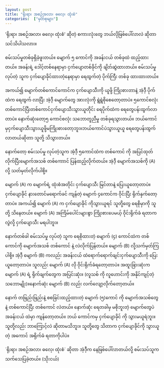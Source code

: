 ```yaml
---
layout: post
title: "ရိုးရာ၊ အစဉ်အလာ၊ ဓလေ့၊ ထုံးစံ"
categories:  ["မှတ်စုများ"]
---
```

'ရိုးရာ၊ အစဉ်အလာ၊ ဓလေ့၊ ထုံးစံ' ဆိုတဲ့ စကားလုံးတွေ ဘယ်လိုဖြစ်ပေါ်လာလဲ
ဆိုတာ သင်သိပါသလား။


စမ်းသပ်မှုတစ်ခုရှိခဲ့ဖူးတယ်။ မျောက် ၅ ကောင်ကို အခန်းငယ် တစ်ခုထဲ ထည့်ထားတယ်။
အခန်းရဲ့ ဒေါင့်တစ်နေရာမှာ ငှက်ပျောတစ်ခိုင်ကို ချိတ်ဆွဲထားတယ်။ စမ်းသပ်မှု လုပ်တဲ့
သူက ငှက်ပျောခိုင်ထားတဲ့နေရာမှာ ရေထွက်တဲ့ ပိုက်ကြီး တစ်ခု ထားထားတယ်။

<!-- more -->
အကယ်၍ မျောက်တစ်ကောင်ကောင်က ငှက်ပျောသီးကို ယူဖို့ ကြိုးစားတာနဲ့ အဲ့ဒီ့ ပိုက်ထဲက ရေထွက် လာပြီး အဲ့ဒီ့ မျောက်တွေ အားလုံးကို ရွဲရွဲစိုစေတော့တာပဲ။ ၅ကောင်စလုံးတစ်ကောင်ပြီးတစ်ကောင်ငှက်ပျောသီးသွားယူတိုင်း ရေပိုက်ထဲက ရေတွေပန်းထွက်လာတာပဲ။ နောက်ဆုံးတော့၅ ကောင်စလုံး
သဘောတူညီမှု တစ်ခုရသွားတယ်။ ဘယ်ကောင်မှငှက်ပျောသီးသွားယူဖို့မကြိုးစားတော့ဘူး။ဘယ်ကောင်ပဲသွားယူယူ ရေတွေပန်းထွက်လာတယ်ဆိုတာ သူတို့ သိသွားတယ်။

နောက်တော့ စမ်းသပ်မှု လုပ်တဲ့သူက အဲ့ဒီ့ ၅ကောင်ထဲက တစ်ကောင် ကို အပြင်ထုတ်လိုက်ပြီးမျောက်အသစ် တစ်ကောာင် ပြန်ထည့်လိုက်တယ်။ အဲ့ဒီ့ မျောက်အသစ်ကို (A) လို့ သတ်မှတ်လိုက်ပါစို့။

မျောက် (A) က မျောက်ရဲ့ ထုံးစံအတိုင်း ငှက်ပျောသီး မြင်တာနဲ့ ပြေးယူတော့တာပဲ။ ငှက်ပျောခိုင် နားတောင်မရောက်ခင် ကျန်တဲ့ မျောက် ၄ကောင်က ဝိုင်းပြီး ရိုက်နှက်တော့တာပဲ။ အကယ်၍ မျောက် (A) က ငှက်ပျောခိုင်
ကိုသွားယူရင် သူတို့တွေ ရေစိုမှာကို သူတို့ သိနေတယ်။ မျောက် (A) အကြိမ်ပေါင်းများစွာ ကြိုးစားပေမယ့် ဝိုင်းရိုက်ခံ
ရတာကလွဲလို့ ငှက်ပျောသီး မရပါဘူး။

နောက်တစ်ခါ စမ်းသပ်မှု လုပ်တဲ့ သူက ရေစိုထားတဲ့ မျောက် (၄) ကောင်ထဲက တစ်ကောင်ကို မျောက်အသစ် တစ်ကောင်
နဲ့ လဲလိုက်ပြန်တယ်။ မျောက် (B) လို့သက်မှတ်ကြပါစို့။ အဲ့ဒီ့ မျောက် (B) ကလည်း အခန်းငယ် ထဲရောက်ရောက်ချင်းငှက်ပျောသီးကို ပြေးယူတော့တာပဲ။ သူလည်း မျောက် (A) လို ဝိုင်းရိုက်ခံရတော့တာပဲ။ အထူးခြားဆုံးက မျောက် (A) ရဲ့ ရိုက်ချက်တွေက အပြင်းဆုံး။ (လူသစ် ကို လူဟောင်းကို အနိုင်ကျင့်တဲ့သဘောမျိုး)။နောက်ဆုံး မျောက် (B) လည်း လက်လျော့လိုက်တော့တယ်။

နောက် တဖြည်းဖြည်းနဲ့ စစခြင်းထည့်ထားတဲ့ မျောက် (၅)ကောင် ကို မျောက်အသစ်တွေနဲ့ တစ်ကောင်ပြီး တစ်ကောင်
လဲတယ်။ နောက်ဆုံး ရေတခါမှ မစိုဘူးတဲ့ မျောက်တွေပဲ အခန်းငယ် ထဲမှာ ကျန်တော့တယ်။ ဘယ် ကောင်ကမှ ငှက်ပျောခိုင် ကို
သွားမယူရဲဘူး။ သူတို့လည်း ဘာကြောင့်လဲ ဆိုတာမသိဘူး။ သူတို့တွေ သိတာက ငှက်ပျောခိုင်ကို သွားယူတဲ့ အကောင် အရိုက်ခံ ရတာကိုပါပဲ။

`ရိုးရာ၊ အစဉ်အလာ၊ ဓလေ့၊ ထုံးစံ´ ဆိုတာ အဲ့ဒီ့က နေဖြစ်ပေါ်လာတယ်လို့ စမ်းသပ်သူက သက်သေပြခဲ့တယ်။
(သိုးငယ်)
